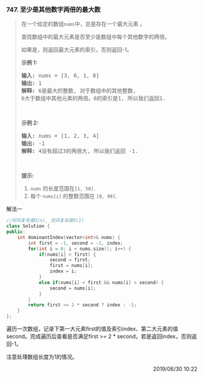 ### 747. 至少是其他数字两倍的最大数

> <div class="content__2ebE"><p>在一个给定的数组<code>nums</code>中，总是存在一个最大元素 。</p>
> 
> <p>查找数组中的最大元素是否至少是数组中每个其他数字的两倍。</p>
> 
> <p>如果是，则返回最大元素的索引，否则返回-1。</p>
> 
> <p><strong>示例 1:</strong></p>
> 
> <pre><strong>输入:</strong> nums = [3, 6, 1, 0]
> <strong>输出:</strong> 1
> <strong>解释:</strong> 6是最大的整数, 对于数组中的其他整数,
> 6大于数组中其他元素的两倍。6的索引是1, 所以我们返回1.
> </pre>
> 
> <p>&nbsp;</p>
> 
> <p><strong>示例 2:</strong></p>
> 
> <pre><strong>输入:</strong> nums = [1, 2, 3, 4]
> <strong>输出:</strong> -1
> <strong>解释:</strong> 4没有超过3的两倍大, 所以我们返回 -1.
> </pre>
> 
> <p>&nbsp;</p>
> 
> <p><strong>提示:</strong></p>
> 
> <ol>
> 	<li><code>nums</code>&nbsp;的长度范围在<code>[1, 50]</code>.</li>
> 	<li>每个&nbsp;<code>nums[i]</code>&nbsp;的整数范围在&nbsp;<code>[0, 99]</code>.</li>
> </ol>
> </div>

解法一
```cpp
//时间复杂度O(n), 空间复杂度O(1)
class Solution {
public:
    int dominantIndex(vector<int>& nums) {
        int first = -1, second = -1, index;
        for(int i = 0; i < nums.size(); i++) {
            if(nums[i] > first) {
                second = first;
                first = nums[i];
                index = i;
            }
            else if(nums[i] < first && nums[i] > second) {
                second = nums[i];
            }
        }
        return first >= 2 * second ? index : -1;
    }
};
```

遍历一次数组，记录下第一大元素first的值及索引index、第二大元素的值second。完成遍历后查看是否满足first >= 2 * second，若是返回index，否则返回-1。

注意处理数组长度为1的情况。

<div style="text-align: right"> 2019/06/30 10:22 </div>